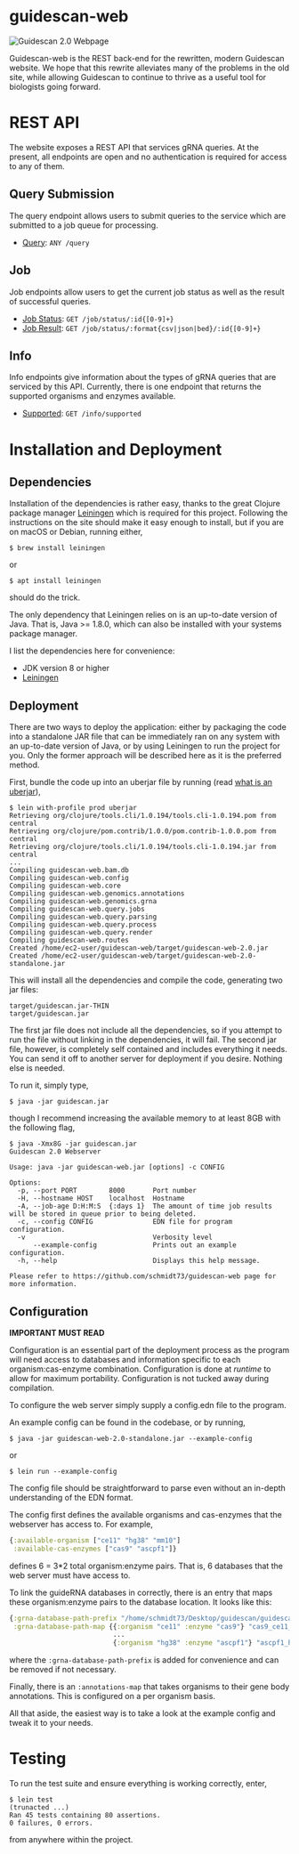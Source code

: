 # guidescan-web

![Guidescan 2.0 Webpage](https://i.imgur.com/KEps36y.png)

Guidescan-web is the REST back-end for the rewritten, modern Guidescan
website. We hope that this rewrite alleviates many of the problems in
the old site, while allowing Guidescan to continue to thrive as a
useful tool for biologists going forward.

# REST API

The website exposes a REST API that services gRNA queries. At the
present, all endpoints are open and no authentication is required for
access to any of them.

## Query Submission

The query endpoint allows users to submit queries to the service which
are submitted to a job queue for processing.

* [Query](doc/rest_api/query.md): `ANY /query`

## Job 

Job endpoints allow users to get the current job status as well as the
result of successful queries.

* [Job Status](/doc/rest_api/job_status.md): `GET /job/status/:id{[0-9]+}`
* [Job Result](/doc/rest_api/job_result.md): `GET /job/status/:format{csv|json|bed}/:id{[0-9]+}`

## Info

Info endpoints give information about the types of gRNA queries that
are serviced by this API. Currently, there is one endpoint that
returns the supported organisms and enzymes available.

* [Supported](/doc/rest_api/supported_info.md): `GET /info/supported`

# Installation and Deployment

## Dependencies

Installation of the dependencies is rather easy, thanks to the great
Clojure package manager [Leiningen](https://leiningen.org/
"Leiningen") which is required for this project. Following the
instructions on the site should make it easy enough to install, but if
you are on macOS or Debian, running either,

``` shell
$ brew install leiningen
```

or 

``` shell
$ apt install leiningen
```

should do the trick. 

The only dependency that Leiningen relies on is an up-to-date version
of Java. That is, Java >= 1.8.0, which can also be installed with your
systems package manager.

I list the dependencies here for convenience:

- JDK version 8 or higher
- [Leiningen](https://leiningen.org/ "Leiningen")

## Deployment

There are two ways to deploy the application: either by packaging the
code into a standalone JAR file that can be immediately ran on any
system with an up-to-date version of Java, or by using Leiningen to
run the project for you. Only the former approach will be described
here as it is the preferred method.

First, bundle the code up into an uberjar file by running (read 
[what is an uberjar](https://stackoverflow.com/questions/11947037/what-is-an-uber-jar 
"what is an uberjar")),

``` shell
$ lein with-profile prod uberjar
Retrieving org/clojure/tools.cli/1.0.194/tools.cli-1.0.194.pom from central
Retrieving org/clojure/pom.contrib/1.0.0/pom.contrib-1.0.0.pom from central
Retrieving org/clojure/tools.cli/1.0.194/tools.cli-1.0.194.jar from central
...
Compiling guidescan-web.bam.db
Compiling guidescan-web.config
Compiling guidescan-web.core
Compiling guidescan-web.genomics.annotations
Compiling guidescan-web.genomics.grna
Compiling guidescan-web.query.jobs
Compiling guidescan-web.query.parsing
Compiling guidescan-web.query.process
Compiling guidescan-web.query.render
Compiling guidescan-web.routes
Created /home/ec2-user/guidescan-web/target/guidescan-web-2.0.jar
Created /home/ec2-user/guidescan-web/target/guidescan-web-2.0-standalone.jar
```

This will install all the dependencies and compile the code, generating
two jar files:

``` shell
target/guidescan.jar-THIN
target/guidescan.jar
```

The first jar file does not include all the dependencies, so if you
attempt to run the file without linking in the dependencies, it will
fail. The second jar file, however, is completely self contained and
includes everything it needs. You can send it off to another server
for deployment if you desire. Nothing else is needed.

To run it, simply type,

``` shell
$ java -jar guidescan.jar
```

though I recommend increasing the available memory to at least 8GB with the following flag,

``` shell
$ java -Xmx8G -jar guidescan.jar
Guidescan 2.0 Webserver

Usage: java -jar guidescan-web.jar [options] -c CONFIG 

Options:
  -p, --port PORT        8000       Port number
  -H, --hostname HOST    localhost  Hostname
  -A, --job-age D:H:M:S  {:days 1}  The amount of time job results will be stored in queue prior to being deleted.
  -c, --config CONFIG               EDN file for program configuration.
  -v                                Verbosity level
      --example-config              Prints out an example configuration.
  -h, --help                        Displays this help message.

Please refer to https://github.com/schmidt73/guidescan-web page for more information.
```

## Configuration

**IMPORTANT MUST READ**

Configuration is an essential part of the deployment process as the
program will need access to databases and information specific to each
organism:cas-enzyme combination. Configuration is done at *runtime* to
allow for maximum portability. Configuration is not tucked away during
compilation.

To configure the web server simply supply a config.edn file to the
program.

An example config can be found in the codebase, or by running,

``` shell
$ java -jar guidescan-web-2.0-standalone.jar --example-config 
```

or

```shell
$ lein run --example-config
```

The config file should be straightforward to parse even without
an in-depth understanding of the EDN format.

The config first defines the available organisms and cas-enzymes that
the webserver has access to. For example,

``` clojure
{:available-organism ["ce11" "hg38" "mm10"]
 :available-cas-enzymes ["cas9" "ascpf1"]}
```

defines 6 = 3*2 total organism:enzyme pairs. That is, 6 databases that
the web server must have access to.

To link the guideRNA databases in correctly, there is an entry that
maps these organism:enzyme pairs to the database location. It looks
like this:

``` clojure
{:grna-database-path-prefix "/home/schmidt73/Desktop/guidescan/guidescan-website/database"
 :grna-database-path-map {{:organism "ce11" :enzyme "cas9"} "cas9_ce11_all_guides.bam"
                          ...
                          {:organism "hg38" :enzyme "ascpf1"} "ascpf1_hg38_all_guides.bam"}}
```

where the `:grna-database-path-prefix` is added for convenience and
can be removed if not necessary.

Finally, there is an `:annotations-map` that takes organisms to their
gene body annotations. This is configured on a per organism basis.

All that aside, the easiest way is to take a look at the example
config and tweak it to your needs.

# Testing

To run the test suite and ensure everything is working correctly,
enter,

``` shell
$ lein test
(trunacted ...)
Ran 45 tests containing 80 assertions.
0 failures, 0 errors.
```

from anywhere within the project.
